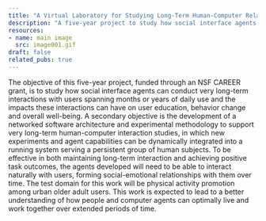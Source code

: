 ```yaml
---
title: "A Virtual Laboratory for Studying Long-Term Human-Computer Relationships"
description: "A five-year project to study how social interface agents can conduct very long-term interactions"
resources:
- name: main image
  src: image001.gif
draft: false
related_pubs: true
---
```


The objective of this five-year project, funded through an NSF CAREER grant, is to study how social interface agents can conduct very long-term interactions with users spanning months or years of daily use and the impacts these interactions can have on user education, behavior change and overall well-being. A secondary objective is the development of a networked software architecture and experimental methodology to support very long-term human-computer interaction studies, in which new experiments and agent capabilities can be dynamically integrated into a running system serving a persistent group of human subjects. To be effective in both maintaining long-term interaction and achieving positive task outcomes, the agents developed will need to be able to interact naturally with users, forming social-emotional relationships with them over time. The test domain for this work will be physical activity promotion among urban older adult users. This work is expected to lead to a better understanding of how people and computer agents can optimally live and work together over extended periods of time.

